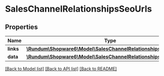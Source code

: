 # SalesChannelRelationshipsSeoUrls

## Properties
Name | Type | Description | Notes
------------ | ------------- | ------------- | -------------
**links** | [**\Rundum\Shopware6\Model\SalesChannelRelationshipsSeoUrlsLinks**](SalesChannelRelationshipsSeoUrlsLinks.md) |  | [optional] 
**data** | [**\Rundum\Shopware6\Model\SalesChannelRelationshipsSeoUrlsData[]**](SalesChannelRelationshipsSeoUrlsData.md) |  | [optional] 

[[Back to Model list]](../../README.md#documentation-for-models) [[Back to API list]](../../README.md#documentation-for-api-endpoints) [[Back to README]](../../README.md)

